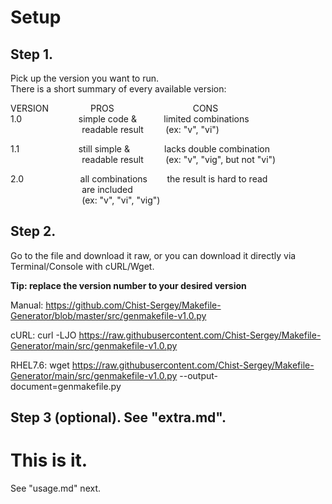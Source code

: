 # Setup  

## Step 1.  

Pick up the version you want to run.  
There is a short summary of every available version:  

VERSION                 PROS                                CONS  
1.0                       simple code &             limited combinations  
                             readable result         (ex: "v", "vi")  

1.1                        still simple &               lacks double   combination  
                             readable result         (ex: "v", "vig",   but not "vi")

2.0                       all combinations        the result is hard   to read  
                             are included  
                             (ex: "v", "vi", "vig")  

## Step 2.  

Go to the file and download it raw, or you can download   it directly via Terminal/Console with cURL/Wget.

**Tip: replace the version number to your desired version**

Manual: https://github.com/Chist-Sergey/Makefile-Generator/blob/master/src/genmakefile-v1.0.py

cURL: curl -LJO https://raw.githubusercontent.com/Chist-Sergey/Makefile-Generator/main/src/genmakefile-v1.0.py

RHEL7.6: wget https://raw.githubusercontent.com/Chist-Sergey/Makefile-Generator/main/src/genmakefile-v1.0.py --output-document=genmakefile.py

## Step 3 (optional). See "extra.md".  

# This is it.  

See "usage.md" next.  

